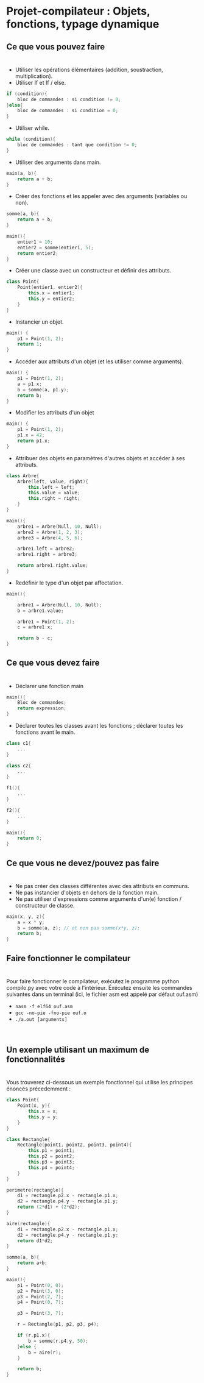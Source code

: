 # Projet-compilateur : Objets, fonctions, typage dynamique


## Ce que vous pouvez faire 
#
- Utiliser les opérations élémentaires (addition, soustraction, multiplication).
- Utiliser If et If / else.

```c++
if (condition){
    bloc de commandes : si condition != 0;
}else{
    bloc de commandes : si condition = 0;
}
```

- Utiliser while.

```c++
while (condition){
    bloc de commandes : tant que condition != 0;
}
```

- Utiliser des arguments dans main.

```c++
main(a, b){
    return a + b;
}
```

- Créer des fonctions et les appeler avec des arguments (variables ou non).

```c++
somme(a, b){
    return a + b;
}

main(){
    entier1 = 10;
    entier2 = somme(entier1, 5);
    return entier2;
}
```

- Créer une classe avec un constructeur et définir des attributs.

```c++
class Point{
    Point(entier1, entier2){
        this.x = entier1;
        this.y = entier2;
    }
}
```

- Instancier un objet.

```c++
main() {
    p1 = Point(1, 2);
    return 1;
}
```

- Accéder aux attributs d'un objet (et les utiliser comme arguments).

```c++
main() {
    p1 = Point(1, 2);
    a = p1.x;
    b = somme(a, p1.y);
    return b;
}
```

- Modifier les attributs d'un objet

```c++
main() {
    p1 = Point(1, 2);
    p1.x = 42;
    return p1.x;
}
```

- Attribuer des objets en paramètres d'autres objets et accéder à ses attributs.

```c++
class Arbre{
    Arbre(left, value, right){
        this.left = left;
        this.value = value;
        this.right = right;
    }
}

main(){
    arbre1 = Arbre(Null, 10, Null);
    arbre2 = Arbre(1, 2, 3);
    arbre3 = Arbre(4, 5, 6);

    arbre1.left = arbre2;
    arbre1.right = arbre3;

    return arbre1.right.value;
}
```

- Redéfinir le type d'un objet par affectation.

```c++
main(){

    arbre1 = Arbre(Null, 10, Null);
    b = arbre1.value;

    arbre1 = Point(1, 2);
    c = arbre1.x;

    return b - c;
}
```

## Ce que vous devez faire
#

- Déclarer une fonction main
```c++
main(){
    Bloc de commandes;
    return expression;
}
```

- Déclarer toutes les classes avant les fonctions ; déclarer toutes les fonctions avant le main.
```c++
class c1{
    ...
}

class c2{
    ...
}

f1(){
    ...
}

f2(){
    ...
}

main(){
    return 0;
}
```

## Ce que vous ne devez/pouvez pas faire
#
- Ne pas créer des classes différentes avec des attributs en communs.
- Ne pas instancier d'objets en dehors de la fonction main.
- Ne pas utiliser d'expressions comme arguments d'un(e) fonction / constructeur de classe.
```c++
main(x, y, z){
    a = x * y;
    b = somme(a, z); // et non pas somme(x*y, z);
    return b;
}
```
## Faire fonctionner le compilateur
#
Pour faire fonctionner le compilateur, exécutez le programme python compilo.py avec votre code à l'intérieur. Éxécutez ensuite les commandes suivantes dans un terminal (ici, le fichier asm est appelé par défaut ouf.asm)

- `nasm -f elf64 ouf.asm`
- `gcc -no-pie -fno-pie ouf.o`
- `./a.out [arguments]`

<br/>

## Un exemple utilisant un maximum de fonctionnalités
#

Vous trouverez ci-dessous un exemple fonctionnel qui utilise les principes énoncés précedemment :

```c++
class Point{
    Point(x, y){
        this.x = x;
        this.y = y;
    }
}

class Rectangle{
    Rectangle(point1, point2, point3, point4){
        this.p1 = point1;
        this.p2 = point2;
        this.p3 = point3;
        this.p4 = point4;
    }
}

perimetre(rectangle){
    d1 = rectangle.p2.x - rectangle.p1.x;
    d2 = rectangle.p4.y - rectangle.p1.y;
    return (2*d1) + (2*d2);
}

aire(rectangle){
    d1 = rectangle.p2.x - rectangle.p1.x;
    d2 = rectangle.p4.y - rectangle.p1.y;
    return d1*d2;
}

somme(a, b){
    return a+b;
}

main(){
    p1 = Point(0, 0);
    p2 = Point(3, 0);
    p3 = Point(2, 7);
    p4 = Point(0, 7);

    p3 = Point(3, 7);

    r = Rectangle(p1, p2, p3, p4);

    if (r.p1.x){
        b = somme(r.p4.y, 50);
    }else {
        b = aire(r);
    }

    return b;
}
```
